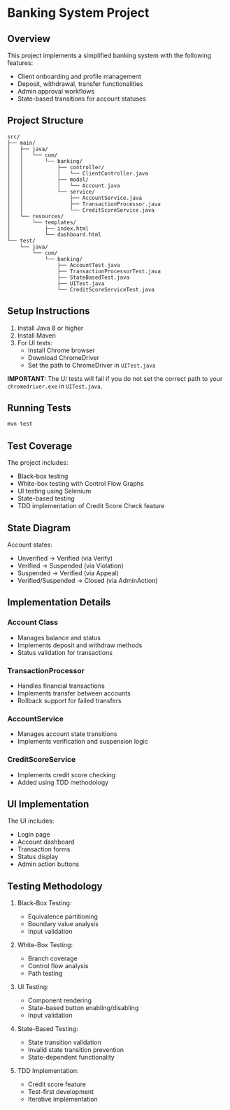 # Banking System Project

## Overview

This project implements a simplified banking system with the following features:

*   Client onboarding and profile management
*   Deposit, withdrawal, transfer functionalities
*   Admin approval workflows
*   State-based transitions for account statuses

## Project Structure

```
src/
├── main/
│   ├── java/
│   │   └── com/
│   │       └── banking/
│   │           ├── controller/
│   │           │   └── ClientController.java
│   │           ├── model/
│   │           │   └── Account.java
│   │           └── service/
│   │               ├── AccountService.java
│   │               ├── TransactionProcessor.java
│   │               └── CreditScoreService.java
│   └── resources/
│       └── templates/
│           ├── index.html
│           └── dashboard.html
└── test/
    └── java/
        └── com/
            └── banking/
                ├── AccountTest.java
                ├── TransactionProcessorTest.java
                ├── StateBasedTest.java
                ├── UITest.java
                └── CreditScoreServiceTest.java
```

## Setup Instructions

1.  Install Java 8 or higher
2.  Install Maven
3.  For UI tests:
    *   Install Chrome browser
    *   Download ChromeDriver
    *   Set the path to ChromeDriver in `UITest.java`

**IMPORTANT:** The UI tests will fail if you do not set the correct path to your `chromedriver.exe` in `UITest.java`.

## Running Tests

```bash
mvn test
```

## Test Coverage

The project includes:

*   Black-box testing
*   White-box testing with Control Flow Graphs
*   UI testing using Selenium
*   State-based testing
*   TDD implementation of Credit Score Check feature

## State Diagram

Account states:
*   Unverified -> Verified (via Verify)
*   Verified -> Suspended (via Violation)
*   Suspended -> Verified (via Appeal)
*   Verified/Suspended -> Closed (via AdminAction)

## Implementation Details

### Account Class
*   Manages balance and status
*   Implements deposit and withdraw methods
*   Status validation for transactions

### TransactionProcessor
*   Handles financial transactions
*   Implements transfer between accounts
*   Rollback support for failed transfers

### AccountService
*   Manages account state transitions
*   Implements verification and suspension logic

### CreditScoreService
*   Implements credit score checking
*   Added using TDD methodology

## UI Implementation

The UI includes:
*   Login page
*   Account dashboard
*   Transaction forms
*   Status display
*   Admin action buttons

## Testing Methodology

1.  Black-Box Testing:
    *   Equivalence partitioning
    *   Boundary value analysis
    *   Input validation

2.  White-Box Testing:
    *   Branch coverage
    *   Control flow analysis
    *   Path testing

3.  UI Testing:
    *   Component rendering
    *   State-based button enabling/disabling
    *   Input validation

4.  State-Based Testing:
    *   State transition validation
    *   Invalid state transition prevention
    *   State-dependent functionality

5.  TDD Implementation:
    *   Credit score feature
    *   Test-first development
    *   Iterative implementation
